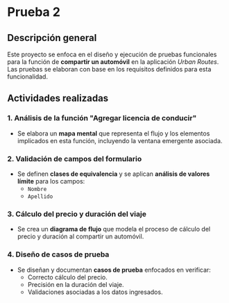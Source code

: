 # Prueba 2

## Descripción general

Este proyecto se enfoca en el diseño y ejecución de pruebas funcionales para la función de **compartir un automóvil** en la aplicación *Urban Routes*. Las pruebas se elaboran con base en los requisitos definidos para esta funcionalidad.

## Actividades realizadas

### 1. Análisis de la función "Agregar licencia de conducir"

- Se elabora un **mapa mental** que representa el flujo y los elementos implicados en esta función, incluyendo la ventana emergente asociada.

### 2. Validación de campos del formulario

- Se definen **clases de equivalencia** y se aplican **análisis de valores límite** para los campos:
  - `Nombre`
  - `Apellido`

### 3. Cálculo del precio y duración del viaje

- Se crea un **diagrama de flujo** que modela el proceso de cálculo del precio y duración al compartir un automóvil.

### 4. Diseño de casos de prueba

- Se diseñan y documentan **casos de prueba** enfocados en verificar:
  - Correcto cálculo del precio.
  - Precisión en la duración del viaje.
  - Validaciones asociadas a los datos ingresados.
